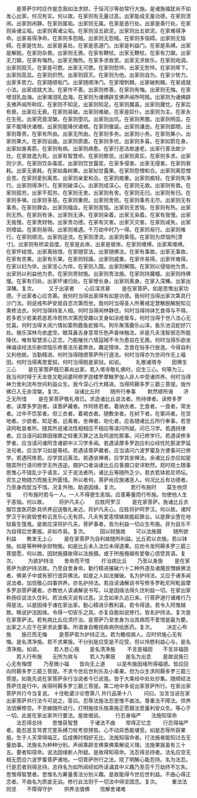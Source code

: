<!-- { "loadSidebar": true } -->
　　是菩萨尔时应作是念我如法求财。于恒河沙等劫常行大施。是诸施福犹尚不如发心出家。何况有实。何以故。在家则有无量过恶。出家能成无量功德。在家则溃闹。出家则闲静。在家则属垢。出家则无属。在家是恶行处。出家是善行处。在家则染诸尘垢。出家则离诸尘垢。在家则没五欲泥。出家则出五欲泥。在家难得净命。出家易得净命。在家则多怨贼。出家则无怨贼。在家则多恼碍。出家则无恼碍。在家是忧处。出家是喜处。在家是恶道门。出家是利益门。在家是系缚。出家是解脱。在家则杂畏。出家则无畏。在家有鞭杖。出家无鞭杖。在家有刀槊。出家无刀槊。在家有悔热。出家无悔热。在家多求故苦。出家无求故乐。在家则戏调。出家则寂灭。在家是可愍。出家无可愍。在家则愁悴。出家无愁悴。在家则卑下。出家则高显。在家则炽然。出家则寂灭。在家则为他。出家则自为。在家少势力。出家多势力。在家随顺垢门。出家随顺净门。在家增刺棘。出家破刺棘。在家成就小法。出家成就大法。在家作不善。出家则修善。在家则有悔。出家则无悔。在家增泪乳血海。出家竭泪乳血海。在家则为诸佛辟支佛声闻所呵贱。出家则为诸佛辟支佛声闻所称叹。在家则不知足。出家则知足。在家则魔喜。出家则魔忧。在家后有衰。出家后无衰。在家则易破。出家则难破。在家是奴仆。出家则为主。在家永在生死。出家究竟涅槃。在家则堕坑。出家则出坑。在家则黑闇。出家则明显。在家不能降伏诸根。出家则能降伏诸根。在家则傲诞。出家则谦逊。在家则鄙陋。出家则尊贵。在家有所由。出家无所由。在家则多务。出家则小务。在家则果小。出家则果大。在家则谄曲。出家则质直。在家则多忧。出家则多喜。在家如箭在身。出家如身离箭。在家则有病。出家则病愈。在家行恶法故速老。出家行善法故少壮。在家放逸为死。出家有智慧命。在家则欺诳。出家则真实。在家则多求。出家则少求。在家则饮杂毒浆。出家则饮甘露浆。在家多侵害。出家无侵害。在家则衰耗。出家无衰耗。在家如毒树果。出家如甘露果。在家则怨憎和合。出家则离怨憎会苦。在家则爱别离苦。出家则亲爱和合。在家则痴重。出家则痴轻。在家则失净行。出家则得净行。在家则破深心。出家则成深心。在家则无救。出家则有救。在家则孤穷。出家不孤穷。在家则无舍。出家则有舍。在家则无归。出家则有归。在家则多嗔。出家则多慈。在家则重担。出家则舍担。在家则事务无尽。出家则无有事务。在家则罪会。出家则福会。在家则苦恼。出家则无苦恼。在家则有热。出家则无热。在家则有诤。出家则无诤。在家则染着。出家无染着。在家有我慢。出家无我慢。在家贵财物。出家贵功德。在家有灾害。出家灭灾害。在家则减失。出家则增益。在家则易得。出家则难遇。千万劫中时乃一得。在家则易行。出家则难行。在家则顺流。出家则逆流。在家则漂流。出家则乘筏。在家则为烦恼所[漂　　寸]。出家则有桥梁自度。在家是此岸。出家是彼岸。在家则缠缚。出家离缠缚。在家怀结恨。出家离结恨。在家随官法。出家随佛法。在家有事故。出家无事故。在家有苦果。出家有乐果。在家则轻躁。出家则威重。在家伴易得。出家伴难得。在家以妇为伴。出家坚心为伴。在家则入围。出家则解围。在家则以侵恼他为贵。出家则以利益他为贵。在家则贵财施。出家则贵法施。在家则持魔幢。出家则持佛憧。在家有归处。出家坏诸归处。在家增长身。出家则离身。在家入深榛。出家出深榛。复次。
　　又于出家者　　心应深贪慕
　　是在家菩萨。如是思惟出家功德。于出家者心应贪慕。我何时当得出家得有如是功德。我何时当得出家次第具行沙门法。则说戒布萨安居自恣次第而坐。我何时当得圣人所著戒定慧解脱解脱知见熏修法衣。何时当得持圣人相。何时当得闲林静住。何时当得持钵乞食得与不得。若多若少若美若恶若冷若热次第而受趣以支身如涂疮膏车。何时当得于世八法心无忧喜。何时当得关闭六情如絷狗鹿鱼蛇猴鸟。狗乐聚落鹿乐山泽。鱼乐池沼蛇好穴处。猴乐深林鸟依虚空。眼耳鼻舌身意常乐色声香味触法。非是凡夫浅智弱志所能降伏。唯有智慧坚心正念。乃能摧伏六情寇贼不令为患自在无畏。何时当得乐欲坐禅诵读经法乐断烦恼乐修善法乐着弊衣。趣足障体。念昔在俗多行放逸。今得自利又利他故。当勤精进。何时当得随顺菩萨所行道法。何时当得亦为世间作无上福田。何时当得离恩爱奴。何时当得脱是家狱。如说。
　　礼敬诸塔寺　　因佛生三心
　　是在家菩萨既已慕尚出家。若入塔寺敬礼佛时。应生三心。何等为三。我当何时得于天龙夜叉乾闼婆阿修罗迦楼罗摩睺罗伽人非人中受诸供养。何时当得神力舍利流布世间利益众生。我今深心行大精进。当得阿耨多罗三藐三菩提。我作佛已入无余涅槃。复次。
　　诣诸比丘时　　随所行奉事
　　默然顺所诲　　济乏无所惜
　　是在家菩萨敬礼塔已。求造诸比丘说法者。所持律者。读修多罗者。读摩多罗迦者。读菩萨藏者。作阿练若者。着纳衣者。乞食者。一食者。常坐者。过中不饮浆者。但三衣者。着褐衣者。随敷坐者。在树下者。在冢间者。在空地者。少欲者。知足者。远离者。坐禅者。劝化者。应各随诸比丘所行奉事。若至读阿毗昙者所。随其所说诸法性相相应不相应等请问所疑。问已习学。若遇持律者。应当请问起罪因缘罪之轻重灭罪之法及阿波陀那事。问已修学行。若遇读修多罗者。应当请问诸阿含诸部中义习学多闻。若遇读摩多罗迦应利众经忧陀那波罗延法句者。应当学习如是等经。若遇读菩萨藏者。应当请问六波罗蜜及方便事问已修学。若遇阿练若。应学其远离法。若遇坐禅者。应学其坐禅法。余诸比丘亦应如是随其所行请问修学无所违逆。摄护口者诣诸比丘应善摄口安详默然。观时观土随事思惟心不错乱少于语言。又于说法者所。诸比丘等随所乏少。若衣若钵若尼师坛。资生之物随力而施无所匮惜。所以者何。菩萨尚应施诸恶人。何况比丘有功德者。乃至身肉犹当不惜。况复外物。助道因缘。复次。
　　若行布施时　　莫生他烦恼
　　行布施时若与一人。一人不得便生恚恼。应善筹量而行布施。勿使他人生于恚恼。何以故。
　　将护凡夫心　　应胜阿罗汉
　　是在家菩萨。施诸比丘衣服饮食医药卧具供养迎送敬礼亲近。将护凡夫心。应胜将护阿罗汉。何以故。诸阿罗汉于利衰毁誉称讥苦乐心无有异。凡夫有爱恚悭嫉故能起罪业。以是罪业堕在地狱畜生饿鬼。是故应深将护凡夫。菩萨事者。皆为利益一切众生布施。非为自乐不为自得后世果报。非如市易。复次。
　　因以财施故　　可以法施摄
　　随所欲利益　　教发无上心
　　是在家菩萨为自利故随所利益。比丘若以衣施。若以钵施。如是等种种余财物施。如是比丘未入法位未得道果。应劝令发阿耨多罗三藐三菩提愿。何以故。因财施摄故得以法施摄。或于所施檀越有爱敬心信受其语。复次。
　　为欲护持法　　舍命而不惜
　　疗治病比丘　　乃至以身施
　　是在家菩萨为欲护持法故。乃至自舍身命。勤行精进摧破六十二种外道及诸魔民憎嫉佛法者。佛弟子中或有邪行诡异佛法。如是之人如法摧破。名为护持法。又应于诸多闻说法者。加信敬心四事供养。亦名护持法。若自读诵解说书写修多罗毗尼阿毗昙摩多罗迦菩萨藏者。亦教他人读诵解说书写。以是因缘法得久住利益一切。在家出家称扬叹说法久住利。若法疾灭说有过恶。又念如来久远已来。行菩萨道行诸难行乃得是法。以是因缘于诸在家出家。勤心精进示教利喜。若令得道。若令入阿惟越致。略说护法因缘。令得一切安乐之具。亦复自能如说修行。皆名护持法。复次是在家菩萨法。若有病比丘应须疗治。是菩萨乃至舍身为治其病而不爱惜是最为要。出家之人应于在家求此要事。所谓身自瞻视疾病供给医药。复次。
　　决定心布施　　施已而无悔
　　是菩萨若为护持正法。若为瞻视病人。应时供施心无有悔。是名清净施。若不求果报。不分别是应受是不应受。但以怜愍利益心与。是名清净施。如说。
　　若人悲心施　　是名清净施
　　不言是福田　　不言非福田
　　若人行布施　　无所为故与
　　若人为果报　　是名为出息
　　是故说施已　　心无有悔恨
　　乃至微小福　　皆向无上道
　　以是布施因缘所得福德。皆应回向阿耨多罗三藐三菩提。不求今世后世利乐及小乘果。但为众生求阿耨多罗三藐三菩提。如我先说在家菩萨余行当说者今已说竟。皆于大乘经中处处抄集。随顺经法菩萨住是行中。疾得阿耨多罗三藐三菩提。第二地中多说出家菩萨所行。在家出家菩萨共行今当复说。
十住毗婆沙论卷第八
共行品第十八
　　问曰。汝言当说在家出家菩萨共行法今可说之。答曰。忍辱法施法忍思惟不曲法。尊重法不障法。供养法信解修空。不贪嫉随所说行。灯明施伎乐施乘施正愿摄法思量利安众生。等心于一切。此是在家出家共行要法。是故偈说。
　　行忍身端严　　法施知宿命
　　法忍得总持　　思惟获智慧
　　于诸法不曲　　常得正忆念
　　行忍得端严者。能忍恶言骂詈咒誓系缚刀杖考掠搒笞。心不动异悉能堪受。如是忍辱所获果报。生于人天常得端正。后成佛时相好无比。法施知宿命者。行法施者能知过去无量劫事。法施名为种种分别。声闻乘辟支佛乘佛乘解说义理。法施果报虽有三十五。要者知宿命。说法因缘断人所疑。是故得知宿命。法忍得总持者。法名应空无相无愿应六波罗蜜菩萨诸地。一切菩萨所行之法。晓了明解心能忍持。名为法忍。行是忍者则得总持。总持名为如所闻经如所读诵其中义趣乃至百千万劫终不忘失。思惟得智慧者。思惟名为筹量善法分别义趣。是故能得今世后世利益。不曲心得正念者。不曲名为质直无谄。修行此法则于一切法中得坚固念。复次。
　　重法法则坚　　不障得守护
　　供养法值佛　　信解舍诸难
